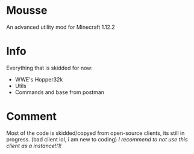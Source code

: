 # Mousse
An advanced utility mod for Minecraft 1.12.2
# Info
Everything that is skidded for now:
- WWE's Hopper32k
- Utils
- Commands and base from postman
# Comment
Most of the code is skidded/copyed from open-source clients, its still in progress. (bad client lol, i am new to coding)
*I recommend to not use this client as a instance!!1!*
